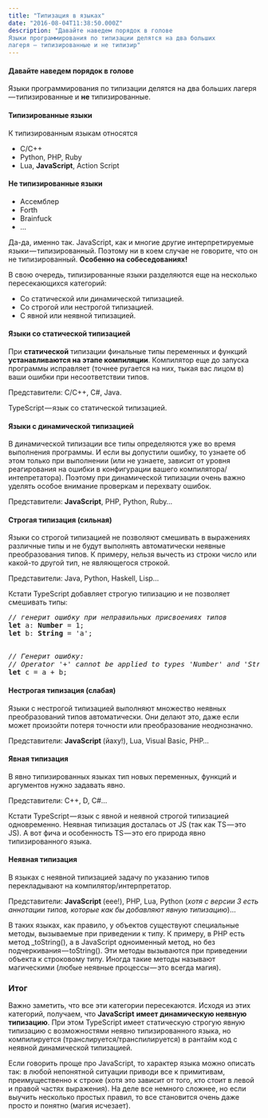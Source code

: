 ```yaml
---
title: "Типизация в языках"
date: "2016-08-04T11:38:50.000Z"
description: "Давайте наведем порядок в голове
Языки программирования по типизации делятся на два больших
лагеря — типизированные и не типизир"
---
```


<h4>Давайте наведем порядок в голове</h4>
<p>Языки программирования по типизации делятся на два больших лагеря — типизированные и <strong>не</strong> типизированные.</p>
<h4>Типизированные языки</h4>
<p>К типизированным языкам относятся</p>
<ul>
<li>C/C++</li>
<li>Python, PHP, Ruby</li>
<li>Lua, <strong>JavaScript</strong>, Action Script</li>
</ul>
<h4>Не типизированные языки</h4>
<ul>
<li>Ассемблер</li>
<li>Forth</li>
<li>Brainfuck</li>
<li>…</li>
</ul>
<p>Да-да, именно так. JavaScript, как и многие другие интерпретируемые языки — типизированный. Поэтому ни в коем случае не говорите, что он не типизированный. <strong>Особенно на собеседованиях!</strong></p>
<p>В свою очередь, типизированные языки разделяются еще на несколько пересекающихся категорий:</p>
<ul>
<li>Со статической или динамической типизацией.</li>
<li>Со строгой или нестрогой типизацией.</li>
<li>С явной или неявной типизацией.</li>
</ul>
<h4><strong>Языки со статической типизацией</strong></h4>
<p>При <strong>статической</strong> типизации финальные типы переменных и функций <strong>устанавливаются на этапе компиляции</strong>. Компилятор еще до запуска программы исправляет (точнее ругается на них, тыкая вас лицом в) ваши ошибки при несоответствии типов.</p>
<p>Представители: C/C++, C#, Java.</p>
<p>TypeScript — язык со статической типизацией.</p>
<h4><strong>Языки с динамической типизацией</strong></h4>
<p>В динамической типизации все типы определяются уже во время выполнения программы. И если вы допустили ошибку, то узнаете об этом только при выполнении (или не узнаете, зависит от уровня реагирования на ошибки в конфигурации вашего компилятора/интепретатора). Поэтому при динамической типизации очень важно уделять особое внимание проверкам и перехвату ошибок.</p>
<p>Представители: <strong>JavaScript</strong>, PHP, Python, Ruby…</p>
<h4><strong>Строгая типизация (сильная)</strong></h4>
<p>Языки со строгой типизацией не позволяют смешивать в выражениях различные типы и не будут выполнять автоматически неявные преобразования типов. К примеру, нельзя вычесть из строки число или какой-то другой тип, не являющегося строкой.</p>
<p>Представители: Java, Python, Haskell, Lisp…</p>
<p>Кстати TypeScript добавляет строгую типизацию и не позволяет смешивать типы:</p>
<pre><em>// генерит ошибку при неправильных присвоениях типов</em><br><strong>let</strong> a: <strong>Number</strong> = 1;<br><strong>let</strong> b: <strong>String</strong> = 'a';</pre>
<pre><em><br>// Генерит ошибку:<br>// Operator '+' cannot be applied to types 'Number' and 'String'.<br></em><strong>let</strong> c = a + b;</pre>
<h4><strong>Нестрогая типизация (слабая)</strong></h4>
<p>Языки с нестрогой типизацией выполняют множество неявных преобразований типов автоматически. Они делают это, даже если может произойти потеря точности или преобразование неоднозначно.</p>
<p>Представители: <strong>JavaScript </strong>(йаху!), Lua, Visual Basic, PHP…</p>
<h4><strong>Явная типизация</strong></h4>
<p>В явно типизированных языках тип новых переменных, функций и аргументов нужно задавать явно.</p>
<p>Представители: C++, D, C#…</p>
<p>Кстати TypeScript — язык с явной и неявной строгой типизацией одновременно. Неявная типизация досталась от JS (так как TS — это JS). А вот фича и особенность TS — это его природа явно типизированного языка.</p>
<h4><strong>Неявная типизация</strong></h4>
<p>В языках с неявной типизацией задачу по указанию типов перекладывают на компилятор/интерпретатор.</p>
<p>Представители: <strong>JavaScript </strong>(еее!), PHP, Lua, Python (<em>хотя с версии 3 есть аннотации типов, которые как бы добавляют явную типизацию</em>)…</p>
<p>В таких языках, как правило, у объектов существуют специальные методы, вызываемые при приведении к типу. К примеру, в PHP есть метод _toString(), а в JavaScript одноименный метод, но без подчеркивания — toString(). Эти методы вызываются при приведении объекта к строковому типу. Иногда такие методы называют магическими (любые неявные процессы — это всегда магия).</p>
<h3>Итог</h3>
<p>Важно заметить, что все эти категории пересекаются. Исходя из этих категорий, получаем, что <strong>JavaScript</strong> <strong>имеет динамическую неявную типизацию</strong>. При этом TypeScript имеет статическую строгую явную типизацию с возможностями неявно типизированного языка, но компилируется (транслируется/транспилируется) в рантайм код с неявной динамической типизацией.</p>
<p>Если говорить проще про JavaScript, то характер языка можно описать так: в любой непонятной ситуации приводи все к примитивам, преимущественно к строке (хотя это зависит от того, кто стоит в левой и правой частях выражения). На деле все немного сложнее, но если выучить несколько простых правил, то все становится очень даже просто и понятно (магия исчезает).


